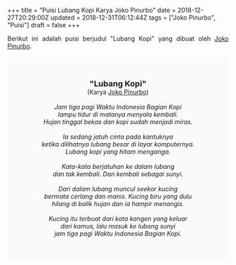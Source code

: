 +++
title = "Puisi Lubang Kopi Karya Joko Pinurbo"
date = 2018-12-27T20:29:00Z
updated = 2018-12-31T06:12:44Z
tags = ["Joko Pinurbo", "Puisi"]
draft = false
+++

<div dir="ltr" style="text-align: left;" trbidi="on"><div style="text-align: justify;">Berikut ini adalah puisi berjudul "Lubang Kopi" yang dibuat oleh <a href="https://id.wikipedia.org/wiki/Joko_Pinurbo" target="_blank">Joko Pinurbo</a>. </div><br /><div style="background: #FAFAFA; font-size: 14px; height: auto; margin: 0 auto; padding: 50px; text-align: center; width: auto;"><span style="font-size: 18px;"><b>"Lubang Kopi"</b></span><br />(Karya <a href="https://www.sekata.web.id/tags/joko-pinurbo" target="_blank">Joko Pinurbo</a>)<br /><br /><i>Jam tiga pagi Waktu Indonesia Bagian Kopi</i><br /><i>lampu tidur di matanya menyala kembali.</i><br /><i>Hujan tinggal bekas dan kopi sudah menjadi miras.</i><br /><br /><i>Ia sedang jatuh cinta pada kantuknya</i><br /><i>ketika dilihatnya lubang besar di layar komputernya.</i><br /><i>Lubang kopi yang hitam menganga.</i><br /><br /><i>Kata-kata berjatuhan ke dalam lubang</i><br /><i>dan tak kembali. Dan kembali sebagai sunyi.</i><br /><br /><i>Dari dalam lubang muncul seekor kucing</i><br /><i>bermata cerlang dan manis. Kucing biru yang dulu</i><br /><i>hilang di balik hujan dan ia hampir menangis.</i><br /><br /><i>Kucing itu terbuat dari kata kangen yang keluar</i><br /><i>dari kamus, lalu masuk ke lubang sunyi</i><br /><i>jam tiga pagi Waktu Indonesia Bagian Kopi.</i></div></div>
